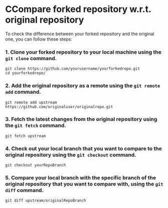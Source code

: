 # CCompare forked repository w.r.t. original repository 

To check the difference between your forked repository and the original one, you can follow these steps:

### 1. Clone your forked repository to your local machine using the `git clone` command. 

```
git clone https://github.com/yourusername/yourforkedrepo.git
cd yourforkedrepo/
```

### 2. Add the original repository as a remote using the `git remote add` command.

```
git remote add upstream https://github.com/originaluser/originalrepo.git
```

### 3. Fetch the latest changes from the original repository using the `git fetch` command.

```
git fetch upstream
```

### 4. Check out your local branch that you want to compare to the original repository using the `git checkout` command.

```
git checkout yourRepoBranch
```

### 5. Compare your local branch with the specific branch of the original repository that you want to compare with, using the `git diff` command. 

```
git diff upstream/originalRepoBranch
```
